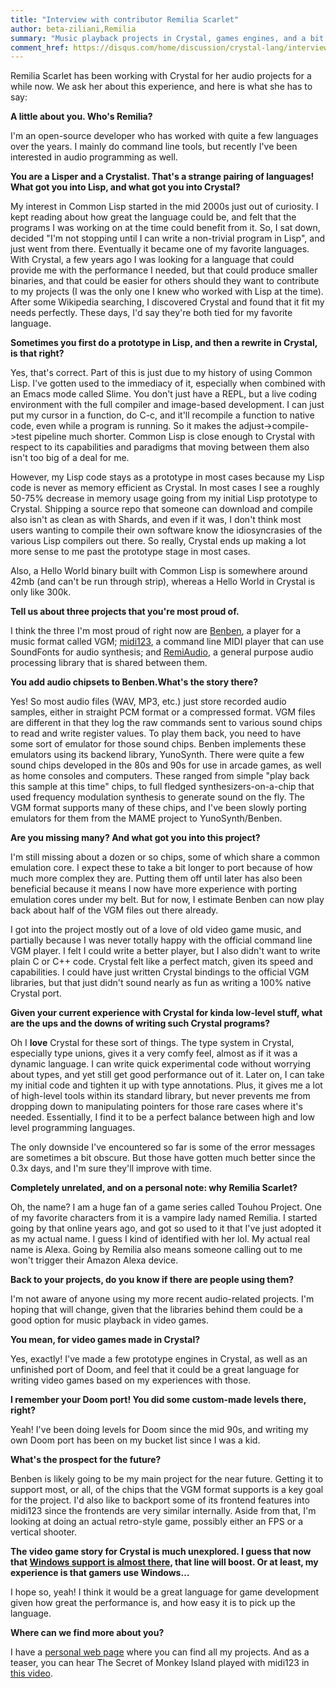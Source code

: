 ```yaml
---
title: "Interview with contributor Remilia Scarlet"
author: beta-ziliani,Remilia
summary: "Music playback projects in Crystal, games engines, and a bit of Lisp"
comment_href: https://disqus.com/home/discussion/crystal-lang/interview_with_contributor_remilia_scarlet/
---
```


Remilia Scarlet has been working with Crystal for her audio projects for a while now. We ask her about this experience, and here is what she has to say:

**A little about you. Who's Remilia?**

I'm an open-source developer who has worked with quite a few languages over the years. I mainly do command line tools, but recently I've been interested in audio programming as well.

**You are a Lisper and a Crystalist. That's a strange pairing of languages! What got you into Lisp, and what got you into Crystal?**

My interest in Common Lisp started in the mid 2000s just out of curiosity. I kept reading about how great the language could be, and felt that the programs I was working on at the time could benefit from it. So, I sat down, decided "I'm not stopping until I can write a non-trivial program in Lisp", and just went from there. Eventually it became one of my favorite languages. With Crystal, a few years ago I was looking for a language that could provide me with the performance I needed, but that could produce smaller binaries, and that could be easier for others should they want to contribute to my projects (I was the only one I knew who worked with Lisp at the time). After some Wikipedia searching, I discovered Crystal and found that it fit my needs perfectly.
These days, I'd say they're both tied for my favorite language.

**Sometimes you first do a prototype in Lisp, and then a rewrite in Crystal, is that right?**

Yes, that's correct. Part of this is just due to my history of using Common Lisp. I've gotten used to the immediacy of it, especially when combined with an Emacs mode called Slime. You don't just have a REPL, but a live coding environment with the full compiler and image-based development. I can just put my cursor in a function, do C-c, and it'll recompile a function to native code, even while a program is running. So it makes the adjust->compile->test pipeline much shorter. Common Lisp is close enough to Crystal with respect to its capabilities and paradigms that moving between them also isn't too big of a deal for me.

However, my Lisp code stays as a prototype in most cases because my Lisp code is never as memory efficient as Crystal. In most cases I see a roughly 50-75% decrease in memory usage going from my initial Lisp prototype to Crystal. Shipping a source repo that someone can download and compile also isn't as clean as with Shards, and even if it was, I don't think most users wanting to compile their own software know the idiosyncrasies of the various Lisp compilers out there. So really, Crystal ends up making a lot more sense to me past the prototype stage in most cases.

Also, a Hello World binary built with Common Lisp is somewhere around 42mb (and can't be run through strip), whereas a Hello World in Crystal is only like 300k.

**Tell us about three projects that you're most proud of.**

I think the three I'm most proud of right now are [Benben](https://chiselapp.com/user/MistressRemilia/repository/benben/index), a player for a music format called VGM; [midi123](https://chiselapp.com/user/MistressRemilia/repository/midi123/index), a command line MIDI player that can use SoundFonts for audio synthesis; and [RemiAudio](https://chiselapp.com/user/MistressRemilia/repository/remiaudio/index), a general purpose audio processing library that is shared between them.

**You add audio chipsets to Benben.What's the story there?**

Yes! So most audio files (WAV, MP3, etc.) just store recorded audio samples, either in straight PCM format or a compressed format. VGM files are different in that they log the raw commands sent to various sound chips to read and write register values. To play them back, you need to have some sort of emulator for those sound chips. Benben implements these emulators using its backend library, YunoSynth. There were quite a few sound chips developed in the 80s and 90s for use in arcade games, as well as home consoles and computers. These ranged from simple "play back this sample at this time" chips, to full fledged synthesizers-on-a-chip that used frequency modulation synthesis to generate sound on the fly. The VGM format supports many of these chips, and I've been slowly porting emulators for them from the MAME project to YunoSynth/Benben.

**Are you missing many? And what got you into this project?**

I'm still missing about a dozen or so chips, some of which share a common emulation core. I expect these to take a bit longer to port because of how much more complex they are. Putting them off until later has also been beneficial because it means I now have more experience with porting emulation cores under my belt. But for now, I estimate Benben can now play back about half of the VGM files out there already.

I got into the project mostly out of a love of old video game music, and partially because I was never totally happy with the official command line VGM player. I felt I could write a better player, but I also didn't want to write plain C or C++ code. Crystal felt like a perfect match, given its speed and capabilities. I could have just written Crystal bindings to the official VGM libraries, but that just didn't sound nearly as fun as writing a 100% native Crystal port.

**Given your current experience with Crystal for kinda low-level stuff, what are the ups and the downs of writing such Crystal programs?**

Oh I **love** Crystal for these sort of things. The type system in Crystal, especially type unions, gives it a very comfy feel, almost as if it was a dynamic language. I can write quick experimental code without worrying about types, and yet still get good performance out of it. Later on, I can take my initial code and tighten it up with type annotations. Plus, it gives me a lot of high-level tools within its standard library, but never prevents me from dropping down to manipulating pointers for those rare cases where it's needed. Essentially, I find it to be a perfect balance between high and low level programming languages.

The only downside I've encountered so far is some of the error messages are sometimes a bit obscure. But those have gotten much better since the 0.3x days, and I'm sure they'll improve with time.

**Completely unrelated, and on a personal note: why Remilia Scarlet?**

Oh, the name? I am a huge fan of a game series called Touhou Project. One of my favorite characters from it is a vampire lady named Remilia. I started going by that online years ago, and got so used to it that I've just adopted it as my actual name. I guess I kind of identified with her lol. My actual real name is Alexa. Going by Remilia also means someone calling out to me won't trigger their Amazon Alexa device.

**Back to your projects, do you know if there are people using them?**

I'm not aware of anyone using my more recent audio-related projects. I'm hoping that will change, given that the libraries behind them could be a good option for music playback in video games.

**You mean, for video games made in Crystal?**

Yes, exactly! I've made a few prototype engines in Crystal, as well as an unfinished port of Doom, and feel that it could be a great language for writing video games based on my experiences with those.

**I remember your Doom port! You did some custom-made levels there, right?**

Yeah! I've been doing levels for Doom since the mid 90s, and writing my own Doom port has been on my bucket list since I was a kid.

**What's the prospect for the future?**

Benben is likely going to be my main project for the near future. Getting it to support most, or all, of the chips that the VGM format supports is a key goal for the project. I'd also like to backport some of its frontend features into midi123 since the frontends are very similar internally. Aside from that, I'm looking at doing an actual retro-style game, possibly either an FPS or a vertical shooter.

**The video game story for Crystal is much unexplored. I guess that now that [Windows support is almost there](https://crystal-lang.org/2023/07/06/windows-support-1.9/), that line will boost. Or at least, my experience is that gamers use Windows…**

I hope so, yeah! I think it would be a great language for game development given how great the performance is, and how easy it is to pick up the language.

**Where can we find more about you?**

I have a [personal web page](https://remilia.sdf.org/) where you can find all my projects. And as a teaser, you can hear The Secret of Monkey Island played with midi123 in [this video](https://www.youtube.com/watch?v=UX2in-whUik).
